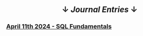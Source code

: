 ## <center>&#8595; _Journal Entries_ &#8595;</center>

### [April 11th 2024 - SQL Fundamentals](/Journal/11April24)

